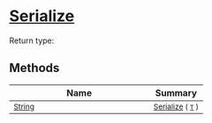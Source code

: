 # [Serialize](./NetCoreSerializationHelper-100664082.md)


Return type:
## Methods

| Name | Summary | 
| --- | --- | 
| <sub>[String](https://docs.microsoft.com/en-us/dotnet/api/System.String)</sub><img width=200/>| <sub>[Serialize](./NetCoreSerializationHelper-100664082.md) ( [`T`](./NetCoreSerializationHelper-100664082.md) )</sub>| <br>


